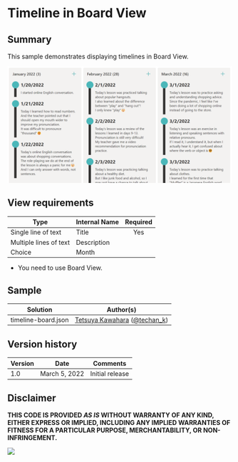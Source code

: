 # Timeline in Board View

## Summary
This sample demonstrates displaying timelines in Board View.

![screenshot of the sample](./assets/screenshot.png)

## View requirements

|Type                  |Internal Name|Required|
|----------------------|-------------|:------:|
|Single line of text   |Title        |Yes     |
|Multiple lines of text|Description  |        |
|Choice                |Month        |        |

- You need to use Board View.

## Sample

Solution|Author(s)
--------|---------
timeline-board.json | [Tetsuya Kawahara](https://github.com/tecchan1107) ([@techan_k](https://twitter.com/techan_k))

## Version history

Version |Date           |Comments
--------|---------------|--------------------------------
1.0     |March 5, 2022  |Initial release

## Disclaimer
**THIS CODE IS PROVIDED *AS IS* WITHOUT WARRANTY OF ANY KIND, EITHER EXPRESS OR IMPLIED, INCLUDING ANY IMPLIED WARRANTIES OF FITNESS FOR A PARTICULAR PURPOSE, MERCHANTABILITY, OR NON-INFRINGEMENT.**

<img src="https://pnptelemetry.azurewebsites.net/list-formatting/view-samples/timeline-board" />
